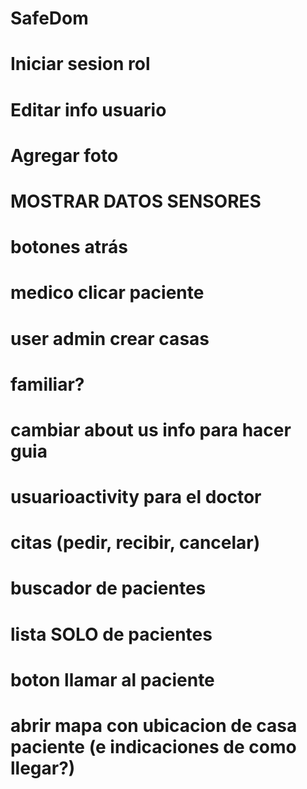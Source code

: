 # SafeDom

# Iniciar sesion rol
# Editar info usuario
# Agregar foto
# MOSTRAR DATOS SENSORES
# botones atrás
# medico clicar paciente
# user admin crear casas
# familiar?
# cambiar about us info para hacer guia
# usuarioactivity para el doctor
# citas (pedir, recibir, cancelar)
# buscador de pacientes
# lista SOLO de pacientes
# boton llamar al paciente
# abrir mapa con ubicacion de casa paciente (e indicaciones de como llegar?)

